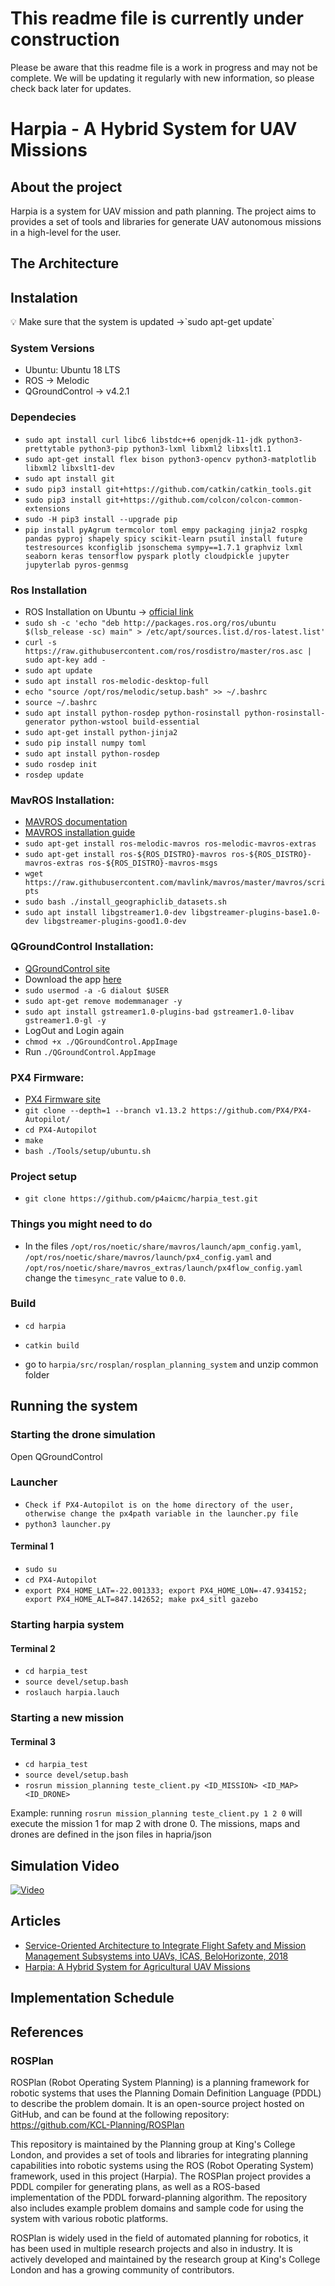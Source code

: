 # This readme file is currently under construction

Please be aware that this readme file is a work in progress and may not be complete. We will be updating it regularly with new information, so please check back later for updates.

# Harpia - A Hybrid System for UAV Missions

## About the project

Harpia is a system for UAV mission and path planning. The project aims to provides a set of tools and libraries for generate UAV autonomous missions in a high-level for the user. 

## The Architecture

## Instalation
<aside>
💡 Make sure that the system is updated →`sudo apt-get update`
</aside>

### System Versions

- Ubuntu: Ubuntu 18 LTS
- ROS → Melodic
- QGroundControl → v4.2.1

### Dependecies

- `sudo apt install curl libc6 libstdc++6 openjdk-11-jdk python3-prettytable python3-pip python3-lxml libxml2 libxslt1.1`
- `sudo apt-get install flex bison python3-opencv python3-matplotlib libxml2 libxslt1-dev`
- `sudo apt install git`
- `sudo pip3 install git+https://github.com/catkin/catkin_tools.git`
- `sudo pip3 install git+https://github.com/colcon/colcon-common-extensions`
- `sudo -H pip3 install --upgrade pip`
- `pip install pyAgrum termcolor toml empy packaging jinja2 rospkg pandas pyproj shapely spicy scikit-learn psutil install future testresources kconfiglib jsonschema sympy==1.7.1 graphviz lxml  seaborn keras tensorflow pyspark plotly cloudpickle jupyter jupyterlab pyros-genmsg`

### Ros Installation

- ROS Installation on Ubuntu → [official link](http://wiki.ros.org/melodic/Installation/Ubuntu)
- `sudo sh -c 'echo "deb http://packages.ros.org/ros/ubuntu $(lsb_release -sc) main" > /etc/apt/sources.list.d/ros-latest.list'`
- `curl -s https://raw.githubusercontent.com/ros/rosdistro/master/ros.asc | sudo apt-key add -`
- `sudo apt update`
- `sudo apt install ros-melodic-desktop-full`
- `echo "source /opt/ros/melodic/setup.bash" >> ~/.bashrc`
- `source ~/.bashrc`
- `sudo apt install python-rosdep python-rosinstall python-rosinstall-generator python-wstool build-essential`
- `sudo apt-get install python-jinja2`
- `sudo pip install numpy toml`
- `sudo apt install python-rosdep`
- `sudo rosdep init`
- `rosdep update`

### MavROS Installation:

- [MAVROS documentation](http://wiki.ros.org/mavros)
- [MAVROS installation guide](https://docs.px4.io/main/en/ros/mavros_installation.html)
- `sudo apt-get install ros-melodic-mavros ros-melodic-mavros-extras`
- `sudo apt-get install ros-${ROS_DISTRO}-mavros ros-${ROS_DISTRO}-mavros-extras ros-${ROS_DISTRO}-mavros-msgs`
- `wget https://raw.githubusercontent.com/mavlink/mavros/master/mavros/scripts`
- `sudo bash ./install_geographiclib_datasets.sh`
- `sudo apt install libgstreamer1.0-dev libgstreamer-plugins-base1.0-dev libgstreamer-plugins-good1.0-dev`

### QGroundControl Installation:
- [QGroundControl site](http://qgroundcontrol.com/)
- Download the app [here](https://github.com/mavlink/qgroundcontrol/releases/download/v4.1.6/QGroundControl.AppImage)
- `sudo usermod -a -G dialout $USER`
- `sudo apt-get remove modemmanager -y`
- `sudo apt install gstreamer1.0-plugins-bad gstreamer1.0-libav gstreamer1.0-gl -y`
- LogOut and Login again
- `chmod +x ./QGroundControl.AppImage`
- Run `./QGroundControl.AppImage`

### PX4 Firmware:
- [PX4 Firmware site](https://docs.px4.io/main/en/)
- `git clone --depth=1 --branch v1.13.2 https://github.com/PX4/PX4-Autopilot/`
- `cd PX4-Autopilot`
- `make`
- `bash ./Tools/setup/ubuntu.sh`


### Project setup

- `git clone https://github.com/p4aicmc/harpia_test.git`

### Things you might need to do

- In the files `/opt/ros/noetic/share/mavros/launch/apm_config.yaml`, `/opt/ros/noetic/share/mavros/launch/px4_config.yaml` and `/opt/ros/noetic/share/mavros_extras/launch/px4flow_config.yaml` change the `timesync_rate` value to `0.0`.

### Build

- `cd harpia`
- `catkin build`

- go to `harpia/src/rosplan/rosplan_planning_system` and unzip common folder

## Running the system
### Starting the drone simulation

Open QGroundControl

### Launcher
- `Check if PX4-Autopilot is on the home directory of the user, otherwise change the px4path variable in the launcher.py file`
- `python3 launcher.py`

#### Terminal 1
- `sudo su`
- `cd PX4-Autopilot`
- `export PX4_HOME_LAT=-22.001333; export PX4_HOME_LON=-47.934152; export PX4_HOME_ALT=847.142652; make px4_sitl gazebo`

### Starting harpia system
#### Terminal 2
- `cd harpia_test`
- `source devel/setup.bash`
- `roslauch harpia.lauch`

### Starting a new mission
#### Terminal 3
- `cd harpia_test`
- `source devel/setup.bash`
- `rosrun mission_planning teste_client.py <ID_MISSION> <ID_MAP> <ID_DRONE>`

Example: running `rosrun mission_planning teste_client.py 1 2 0` will execute the mission 1 for map 2 with drone 0. The missions, maps and drones are defined in the json files in hapria/json

## Simulation Video

[![Video](https://i9.ytimg.com/vi_webp/--hn0I5QUJ8/mq2.webp?sqp=CJzBop4G-oaymwEmCMACELQB8quKqQMa8AEB-AHUBoAC4AOKAgwIABABGGQgZShUMA8=&rs=AOn4CLALXTaHg7IRncNrzhT9RfPaIgf7Pg)](https://youtu.be/--hn0I5QUJ8)

## Articles 
- [Service-Oriented Architecture to Integrate Flight Safety and Mission Management Subsystems into UAVs, ICAS, BeloHorizonte, 2018](https://www.icas.org/ICAS_ARCHIVE/ICAS2018/data/papers/ICAS2018_0374_paper.pdf)
- [Harpia: A Hybrid System for Agricultural UAV Missions](https://authors.elsevier.com/tracking/article/details.do?surname=Vannini&aid=100191&jid=ATECH)

## Implementation Schedule 

## References

### ROSPlan

ROSPlan (Robot Operating System Planning) is a planning framework for robotic systems that uses the Planning Domain Definition Language (PDDL) to describe the problem domain. It is an open-source project hosted on GitHub, and can be found at the following repository: https://github.com/KCL-Planning/ROSPlan

This repository is maintained by the Planning group at King's College London, and provides a set of tools and libraries for integrating planning capabilities into robotic systems using the ROS (Robot Operating System) framework, used in this project (Harpia). The ROSPlan project provides a PDDL compiler for generating plans, as well as a ROS-based implementation of the PDDL forward-planning algorithm. The repository also includes example problem domains and sample code for using the system with various robotic platforms.

ROSPlan is widely used in the field of automated planning for robotics, it has been used in multiple research projects and also in industry. It is actively developed and maintained by the research group at King's College London and has a growing community of contributors.


